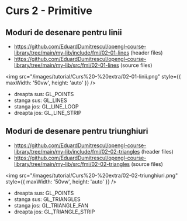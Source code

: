 # Curs 2 - Primitive


## Moduri de desenare pentru linii

- https://github.com/EduardDumitrescul/opengl-course-library/tree/main/my-lib/include/fmi/02-01-lines (header files)
- https://github.com/EduardDumitrescul/opengl-course-library/tree/main/my-lib/src/fmi/02-01-lines (source files)

<img src="/images/tutorial/Curs%20-%20extra/02-01-linii.png" style={{ maxWidth: '50vw', height: 'auto' }} />

- dreapta sus: GL_POINTS
- stanga sus: GL_LINES
- stanga jos: GL_LINE_LOOP
- dreapta jos: GL_LINE_STRIP

## Moduri de desenare pentru triunghiuri

- https://github.com/EduardDumitrescul/opengl-course-library/tree/main/my-lib/include/fmi/02-02-triangles (header files)
- https://github.com/EduardDumitrescul/opengl-course-library/tree/main/my-lib/src/fmi/02-02-triangles (source files)

<img src="/images/tutorial/Curs%20-%20extra/02-02-triunghiuri.png" style={{ maxWidth: '50vw', height: 'auto' }} />

- dreapta sus: GL_POINTS
- stanga sus: GL_TRIANGLES
- stanga jos: GL_TRIANGLE_FAN
- dreapta jos: GL_TRIANGLE_STRIP